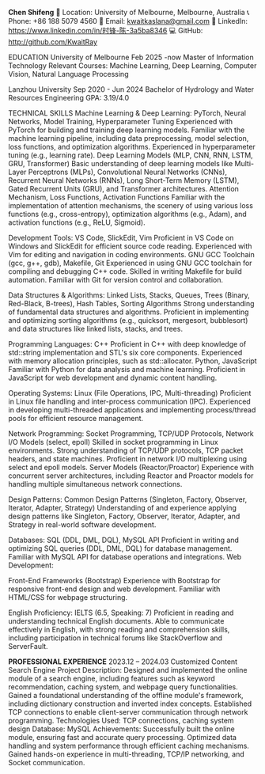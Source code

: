**Chen Shifeng**
📍 Location: University of Melbourne, Melbourne, Australia
📞 Phone: +86 188 5079 4560
📧 Email: kwaitkaslana@gmail.com
🔗 LinkedIn: https://www.linkedin.com/in/时锋-陈-3a5ba8346
💻 GitHub: http://github.com/KwaitRay

EDUCATION
University of Melbourne  Feb 2025 -now
Master of Information Technology
Relevant Courses: Machine Learning, Deep Learning, Computer Vision, Natural Language Processing

Lanzhou University                Sep 2020 - Jun 2024
Bachelor of Hydrology and Water Resources Engineering
GPA: 3.19/4.0

TECHNICAL SKILLS
Machine Learning & Deep Learning:
PyTorch, Neural Networks, Model Training, Hyperparameter Tuning
Experienced with PyTorch for building and training deep learning models. Familiar with the machine learning pipeline, including data preprocessing, model selection, loss functions, and optimization algorithms. Experienced in hyperparameter tuning (e.g., learning rate).
Deep Learning Models (MLP, CNN, RNN, LSTM, GRU, Transformer)
Basic understanding of deep learning models like Multi-Layer Perceptrons (MLPs), Convolutional Neural Networks (CNNs), Recurrent Neural Networks (RNNs), Long Short-Term Memory (LSTM), Gated Recurrent Units (GRU), and Transformer architectures.
Attention Mechanism, Loss Functions, Activation Functions
Familiar with the implementation of attention mechanisms, the scenery of using various loss functions (e.g., cross-entropy), optimization algorithms (e.g., Adam), and activation functions (e.g., ReLU, Sigmoid).

Development Tools:
VS Code, SlickEdit, Vim
Proficient in VS Code on Windows and SlickEdit for efficient source code reading. Experienced with Vim for editing and navigation in coding environments.
GNU GCC Toolchain (gcc, g++, gdb), Makefile, Git
Experienced in using GNU GCC toolchain for compiling and debugging C++ code. Skilled in writing Makefile for build automation. Familiar with Git for version control and collaboration.

Data Structures & Algorithms:
Linked Lists, Stacks, Queues, Trees (Binary, Red-Black, B-trees), Hash Tables, Sorting Algorithms
Strong understanding of fundamental data structures and algorithms. Proficient in implementing and optimizing sorting algorithms (e.g., quicksort, mergesort, bubblesort) and data structures like linked lists, stacks, and trees.

Programming Languages:
C++
Proficient in C++ with deep knowledge of std::string implementation and STL's six core components. Experienced with memory allocation principles, such as std::allocator.
Python, JavaScript
Familiar with Python for data analysis and machine learning. Proficient in JavaScript for web development and dynamic content handling.

Operating Systems:
Linux (File Operations, IPC, Multi-threading)
Proficient in Linux file handling and inter-process communication (IPC). Experienced in developing multi-threaded applications and implementing process/thread pools for efficient resource management.

Network Programming:
Socket Programming, TCP/UDP Protocols, Network I/O Models (select, epoll)
Skilled in socket programming in Linux environments. Strong understanding of TCP/UDP protocols, TCP packet headers, and state machines. Proficient in network I/O multiplexing using select and epoll models.
Server Models (Reactor/Proactor)
Experience with concurrent server architectures, including Reactor and Proactor models for handling multiple simultaneous network connections.

Design Patterns:
Common Design Patterns (Singleton, Factory, Observer, Iterator, Adapter, Strategy)
Understanding of and experience applying design patterns like Singleton, Factory, Observer, Iterator, Adapter, and Strategy in real-world software development.

Databases:
SQL (DDL, DML, DQL), MySQL API
Proficient in writing and optimizing SQL queries (DDL, DML, DQL) for database management. Familiar with MySQL API for database operations and integrations.
Web Development:

Front-End Frameworks (Bootstrap)
Experience with Bootstrap for responsive front-end design and web development. Familiar with HTML/CSS for webpage structuring.

English Proficiency:
IELTS (6.5, Speaking: 7)
Proficient in reading and understanding technical English documents. Able to communicate effectively in English, with strong reading and comprehension skills, including participation in technical forums like StackOverflow and ServerFault.

**PROFESSIONAL EXPERIENCE**
2023.12 – 2024.03
Customized Content Search Engine
Project Description:
Designed and implemented the online module of a search engine, including features such as keyword recommendation, caching system, and webpage query functionalities. Gained a foundational understanding of the offline module's framework, including dictionary construction and inverted index concepts. Established TCP connections to enable client-server communication through network programming.
Technologies Used:
TCP connections, caching system design
Database:
MySQL
Achievements:
Successfully built the online module, ensuring fast and accurate query processing.
Optimized data handling and system performance through efficient caching mechanisms.
Gained hands-on experience in multi-threading, TCP/IP networking, and Socket communication.


